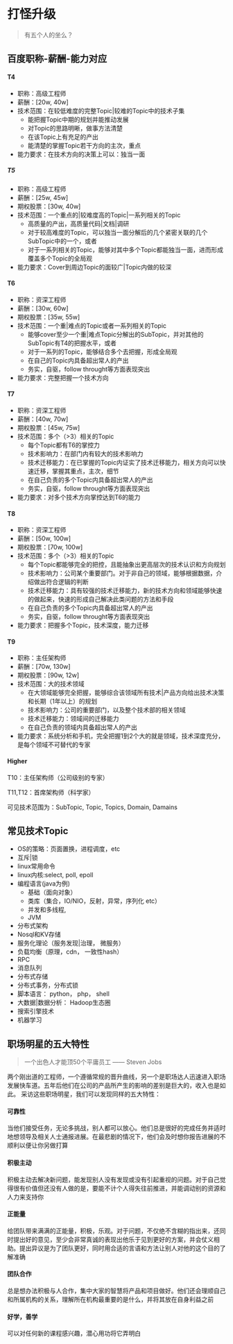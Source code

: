 # 打怪升级 

> 有五个人的坐么？

<!--
author: 刘青
date: 2018-01-13
title: 研发工程师能力阶梯
tags: 
category: journal
status: publish
summary: 有五个人的坐么？
-->

## 百度职称-薪酬-能力对应

#### T4
- 职称：高级工程师
- 薪酬：[20w, 40w]
- 技术范围：在较低难度的完整Topic|较难的Topic中的技术子集
    - 能把握Topic中期的规划并能推动发展
    - 对Topic的思路明晰，做事方法清楚
    - 在该Topic上有充足的产出
    - 能清楚的掌握Topic若干方向的主次，重点
- 能力要求：在技术方向的决策上可以：独当一面


##### T5
- 职称：高级工程师
- 薪酬：[25w, 45w]
- 期权股票：[30w, 40w]
- 技术范围：一个重点的|较难度高的Topic|一系列相关的Topic
    - 高质量的产出，高质量代码|文档|调研
    - 对于较高难度的Topic，可以独当一面分解后的几个紧密关联的几个SubTopic中的一个，或者
    - 对于一系列相关的Topic，能够对其中多个Topic都能独当一面，进而形成覆盖多个Topic的全局观
- 能力要求：Cover到周边Topic的面较广|Topic内做的较深

#### T6
- 职称：资深工程师
- 薪酬：[30w, 60w]
- 期权股票：[35w, 55w]
- 技术范围：一个重|难点的Topic或者一系列相关的Topic
    - 能够cover至少一个重|难点Topic分解出的SubTopic，并对其他的SubTopic有T4的把握水平，或者
    - 对于一系列的Topic，能够结合多个去把握，形成全局观
    - 在自己的Topic内具备超出常人的产出
    - 务实，自驱，follow throught等方面表现突出
- 能力要求：完整把握一个技术方向

#### T7
- 职称：资深工程师
- 薪酬：[40w, 70w]
- 期权股票：[45w, 75w]
- 技术范围：多个（>3）相关的Topic
    - 每个Topic都有T6的掌控力
    - 技术影响力：在部门内有较大的技术影响力
    - 技术迁移能力：在已掌握的Topic内证实了技术迁移能力，相关方向可以快速迁移，掌握其重点，主次，细节
    - 在自己负责的多个Topic内具备超出常人的产出
    - 务实，自驱，follow throught等方面表现突出
- 能力要求：对多个技术方向掌控达到T6的能力

#### T8
- 职称：资深工程师
- 薪酬：[50w, 100w]
- 期权股票：[70w, 100w]
- 技术范围：多个（>3）相关的Topic
    - 每个Topic都能够完全的把控，且能抽象出更高层次的技术认识和方向规划
    - 技术影响力：公司某个重要部门。对于非自己的领域，能够根据数据，介绍做出符合逻辑的判断
    - 技术迁移能力：具有较强的技术迁移能力，新的技术方向和领域能够快速的做起来，快速的形成自己解决此类问题的方法和手段
    - 在自己负责的多个Topic内具备超出常人的产出
    - 务实，自驱，follow throught等方面表现突出
- 能力要求：把握多个Topic，技术深度，能力迁移

#### T9
- 职称：主任架构师
- 薪酬：[70w, 130w]
- 期权股票：[90w, 12w]
- 技术范围：大的技术领域
    - 在大领域能够完全把握，能够综合该领域所有技术|产品方向给出技术决策和长期（1年以上）的规划
    - 技术影响力：公司的重要部门，以及整个技术部的相关领域
    - 技术迁移能力：领域间的迁移能力
    - 在自己负责的领域内具备超出常人的产出
- 能力要求：系统分析和手机，完全把握1到2个大的就是领域，技术深度充分，是每个领域不可替代的专家

#### Higher
T10：主任架构师（公司级别的专家）

T11,T12：首席架构师（科学家）


可见技术范围为：SubTopic, Topic, Topics, Domain, Damains

## 常见技术Topic
- OS的策略：页面置换，进程调度，etc
- 互斥|锁
- linux常用命令
- linux内核:select, poll, epoll
- 编程语言(java为例)
    - 基础（面向对象）
    - 类库（集合，IO/NIO，反射，异常，序列化 etc）
    - 并发和多线程,
    - JVM
- 分布式架构
- Nosql和KV存储
- 服务化理论（服务发现|治理， 微服务）
- 负载均衡（原理，cdn， 一致性hash）
- RPC
- 消息队列
- 分布式存储
- 分布式事务，分布式锁
- 脚本语言： python， php， shell
- 大数据|数据分析： Hadoop生态圈
- 搜索引擎技术
- 机器学习


## 职场明星的五大特性

> 一个出色人才能顶50个平庸员工 —— Steven Jobs

两个刚出道的工程师，一个遵循常规的晋升曲线，另一个是职场达人迅速进入职场发展快车道。五年后他们在公司的产品所产生的影响的差别是巨大的，收入也是如此。
采访这些职场明星，我们可以发现同样的五大特性：

#### 可靠性
当他们接受任务，无论多挑战，别人都可以放心。他们总是很好的完成任务并适时地想领导及相关人士通报进展。在最悲剧的情况下，他们会及时想你报告进展的不顺利以便让你另做打算
#### 积极主动
积极主动去解决新问题，能发现别人没有发现或没有引起重视的问题。对于自己觉得很有价值但还没有人做的是，要能不计个人得失往前推进，并能调动别的资源和人力来支持你
#### 正能量
给团队带来满满的正能量，积极，乐观。对于问题，不仅绝不含糊的指出来，还同时提出好的意见，至少会非常真诚的表现出他乐于见到更好的方案，并会仗义相助。提出异议是为了团队更好，同时用合适的言语和方法让别人对他的这个目的了解准确
#### 团队合作
总是想办法积极与人合作，集中大家的智慧将产品和项目做好。他们还会理顺自己和所属机构的关系，理解所在机构最重要的是什么，并将其放在自身利益之前
#### 好学，善学
可以对任何新的课程感兴趣，潜心用功将它弄明白


